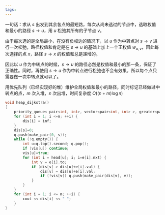 ```yaml
---
tags:
---
```

一句话：求从 $s$ 出发到其余各点的最短路，每次从尚未选过的节点中，选取权值和最小的路径 $s\rightarrow u$，用 $u$ 松弛其所有的子节点 $v$。

由于每次选的是全局最小，在没有负权边的情况下，以 $u$ 作为中转点对 $s\rightarrow v$ 进行一次松弛，路径权值和肯定是在 $s\rightarrow u$ 的基础上加上一个正权值 $w_{u,v}$，因此每次选择的点 $x$，路径 $s\rightarrow x$ 的权值和总是递增的。

因此以 $u$ 作为中转点的时候，$s\rightarrow u$ 的路径必然是权值和最小的那一条，保证了正确性。同时，再使用 $s\rightarrow u$ 作为中转点进行松弛也不会有效果，所以每个点只需要做一次中转点就可以了。

用优先队列（已经实现好的堆）维护全局权值和最小的路径，同时标记已经做过中转点的点，$m$ 次入堆，$n$ 次出堆，时间复杂度 $O((n+m)\log n)$

```cpp
void heap_dijkstra()
{
	priority_queue< pair<int, int>, vector<pair<int, int> >, greater<pair<int, int> > >q;
	for (int i = 1; i <=n; ++i) {
		dis[i] = inf;
	}
	dis[s]=0;
	q.push(make_pair(0, s));
	while (!q.empty()) {
		int u=q.top().second; q.pop();
		if (vis[u]) continue;
		vis[u]=true;
		for (int i = head[u]; i; i=e[i].nxt) {
			int v = e[i].to;
			if (dis[v] > dis[u]+e[i].val) {
				dis[v] = dis[u]+e[i].val;
				if (!vis[v]) q.push(make_pair(dis[v], v)); 
			}
		}
	}
	for (int i = 1; i <= n; ++i) {
		cout << dis[i] << " ";
	}
}
```
